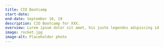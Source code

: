 ```yaml
---
title: CIO Bootcamp
start-date:
end-date: September 10, 19
description: CIO Bootcamp for XXX.
overview: Lorem ipsum dolor sit amet, his justo legendos adipiscing id. Sea te falli latine viderer. Feugait minimum id eum, bonorum facilisis omittantur ex mei. Quo epicurei atomorum consetetur ne, mel an pertinacia adolescens. Primis option temporibus nam in.
image: rocket.jpg
image-alt: Placeholder photo
---
```

